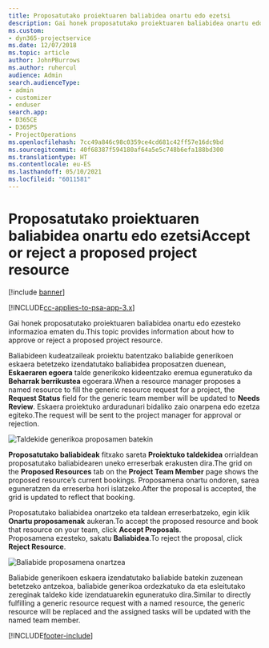 ```yaml
---
title: Proposatutako proiektuaren baliabidea onartu edo ezetsi
description: Gai honek proposatutako proiektuaren baliabidea onartu edo ezesteko informazioa ematen du.
ms.custom:
- dyn365-projectservice
ms.date: 12/07/2018
ms.topic: article
author: JohnPBurrows
ms.author: ruhercul
audience: Admin
search.audienceType:
- admin
- customizer
- enduser
search.app:
- D365CE
- D365PS
- ProjectOperations
ms.openlocfilehash: 7cc49a846c98c0359ce4cd681c42ff57e16dc9bd
ms.sourcegitcommit: 40f68387f594180af64a5e5c748b6efa188bd300
ms.translationtype: HT
ms.contentlocale: eu-ES
ms.lasthandoff: 05/10/2021
ms.locfileid: "6011581"
---
```

# <a name="accept-or-reject-a-proposed-project-resource"></a><span data-ttu-id="4d890-103">Proposatutako proiektuaren baliabidea onartu edo ezetsi</span><span class="sxs-lookup"><span data-stu-id="4d890-103">Accept or reject a proposed project resource</span></span>

[!include [banner](../includes/psa-now-project-operations.md)]

[!INCLUDE[cc-applies-to-psa-app-3.x](../includes/cc-applies-to-psa-app-3x.md)]

<span data-ttu-id="4d890-104">Gai honek proposatutako proiektuaren baliabidea onartu edo ezesteko informazioa ematen du.</span><span class="sxs-lookup"><span data-stu-id="4d890-104">This topic provides information about how to approve or reject a proposed project resource.</span></span>

<span data-ttu-id="4d890-105">Baliabideen kudeatzaileak proiektu batentzako baliabide generikoen eskaera betetzeko izendatutako baliabidea proposatzen duenean, **Eskaeraren egoera** talde generikoko kideentzako eremua eguneratuko da **Beharrak berrikustea** egoerara.</span><span class="sxs-lookup"><span data-stu-id="4d890-105">When a resource manager proposes a named resource to fill the generic resource request for a project, the **Request Status** field for the generic team member will be updated to **Needs Review**.</span></span> <span data-ttu-id="4d890-106">Eskaera proiektuko arduradunari bidaliko zaio onarpena edo ezetza egiteko.</span><span class="sxs-lookup"><span data-stu-id="4d890-106">The request will be sent to the project manager for approval or rejection.</span></span>

![Taldekide generikoa proposamen batekin](media/RM-how-to-19.png)

<span data-ttu-id="4d890-108">**Proposatutako baliabideak** fitxako sareta **Proiektuko taldekidea** orrialdean proposatutako baliabidearen uneko erreserbak erakusten dira.</span><span class="sxs-lookup"><span data-stu-id="4d890-108">The grid on the **Proposed Resources** tab on the **Project Team Member** page shows the proposed resource’s current bookings.</span></span> <span data-ttu-id="4d890-109">Proposamena onartu ondoren, sarea eguneratzen da erreserba hori islatzeko.</span><span class="sxs-lookup"><span data-stu-id="4d890-109">After the proposal is accepted, the grid is updated to reflect that booking.</span></span> 

<span data-ttu-id="4d890-110">Proposatutako baliabidea onartzeko eta taldean erreserbatzeko, egin klik **Onartu proposamenak** aukeran.</span><span class="sxs-lookup"><span data-stu-id="4d890-110">To accept the proposed resource and book that resource on your team, click **Accept Proposals**.</span></span>  
<span data-ttu-id="4d890-111">Proposamena ezesteko, sakatu **Baliabidea**.</span><span class="sxs-lookup"><span data-stu-id="4d890-111">To reject the proposal, click **Reject Resource**.</span></span>

![Baliabide proposamena onartzea](media/RM-how-to-20.png) 

<span data-ttu-id="4d890-113">Baliabide generikoen eskaera izendatutako baliabide batekin zuzenean betetzeko antzekoa, baliabide generikoa ordezkatuko da eta esleitutako zereginak taldeko kide izendatuarekin eguneratuko dira.</span><span class="sxs-lookup"><span data-stu-id="4d890-113">Similar to directly fulfilling a generic resource request with a named resource, the generic resource will be replaced and the assigned tasks will be updated with the named team member.</span></span>


[!INCLUDE[footer-include](../includes/footer-banner.md)]